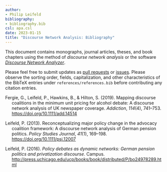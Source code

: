 ```yaml
---
author:
- Philip Leifeld
bibliography:
- bibliography.bib
csl: apa.csl
date: 2023-01-15
title: "Discourse Network Analysis: Bibliography"
---
```


This document contains monographs, journal articles, theses, and book
chapters using the method of *discourse network analysis* or the
software [*Discourse Network
Analyzer*](https://github.com/leifeld/dna/).

Please feel free to submit updates as [pull
requests](https://github.com/leifeld/dna/pulls) or
[issues](https://github.com/leifeld/dna/issues). Please observe the
sorting order, fields, capitalization, and other characteristics of the
BibTeX entries under `references/references.bib` before contributing any
citation entries.

<div id="refs" class="references csl-bib-body hanging-indent"
line-spacing="2">

<div id="ref-fergie2019mapping" class="csl-entry">

Fergie, G., Leifeld, P., Hawkins, B., & Hilton, S. (2019). Mapping
discourse coalitions in the minimum unit pricing for alcohol debate: A
discourse network analysis of UK newspaper coverage. *Addiction*,
*114*(4), 741–753. <https://doi.org/10.1111/add.14514>

</div>

<div id="ref-leifeld2013reconceptualizing" class="csl-entry">

Leifeld, P. (2013). Reconceptualizing major policy change in the
advocacy coalition framework: A discourse network analysis of German
pension politics. *Policy Studies Journal*, *41*(1), 169–198.
<https://doi.org/10.1111/psj.12007>

</div>

<div id="ref-leifeld2016policy" class="csl-entry">

Leifeld, P. (2016). *Policy debates as dynamic networks: German pension
politics and privatization discourse*. Campus.
<http://press.uchicago.edu/ucp/books/book/distributed/P/bo24978289.html>

</div>

</div>
